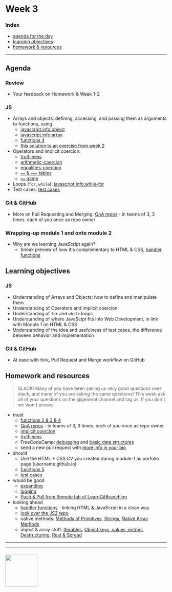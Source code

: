 # Week 3

### Index
* [agenda for the day](#agenda)
* [learning objectives](#learning-objectives)
* [homework & resources](#homework-and-resources)

---

## Agenda

### Review
* Your feedback on Homework & Week 1-2

### JS
* Arrays and objects: defining, accessing, and passing them as arguments to functions, using
    * [javascript.info:object](https://javascript.info/object)
    * [javascript.info:array](https://javascript.info/array)
    * [functions 4](https://github.com/colevandersWands/function-exercises/)
    * [this solution to an exercise from week 2](http://www.pythontutor.com/javascript.html#code=let%20obj_1%3D%7B%7D%3B%0Alet%20obj_2%3D%7B%7D%3B%0Aconsole.assert%28obj_1%20!%3D%3D%20obj_2%29%3B%0A//%20The%20assert%20below%20passes%20but%20why%3F%0Aconsole.assert%28obj_1.x%20%3D%3D%3D%20obj_2.x%29%3B%0A%0Alet%20key%20%3D%20%22y%22%3B%0A//%20The%20assert%20below%20passes%20but%20why%3F%0Aconsole.assert%28obj_1%5Bkey%5D%20%3D%3D%3D%20obj_2%5Bkey%5D%29%3B%0A%0Aobj_1%5Bkey%5D%3B%0Aobj_2%5Bkey%5D%3B%0A//%20The%20assert%20below%20passes%20but%20why%3F%0Aconsole.assert%28obj_1%5Bobj_2.y%5D%20%3D%3D%3D%20obj_2%5Bobj_1.y%5D%29%3B%0A%0Alet%20obj_3%20%3D%20%5Bkey%5D%3B%0Aobj_1%20%3D%20obj_2%3B%20%0Aconsole.assert%28obj_1%20%3D%3D%3D%20obj_2%29%3B%0Aconsole.assert%28obj_3%20!%3D%3D%20obj_1%29%3B%0Aconsole.assert%28obj_3%20!%3D%3D%20obj_2%29%3B%0Aconsole.assert%28obj_3%5Bkey%5D%20%3D%3D%3D%20obj_1.y%29%3B%0A%0Aobj_3.x%20%3D%20obj_2%5Bkey%5D%3B%0Aconsole.assert%28obj_3.x%20%3D%3D%3D%20obj_2%5Bkey%5D%29%3B&mode=edit&origin=opt-frontend.js&py=js&rawInputLstJSON=%5B%5D)
* Operators and implicit coercion:
    * [truthiness](https://github.com/janke-learning/truthiness)
    * [arithmetic-coercion](https://janke-learning.org/arithmetic-coercion/)
    * [equalities-coercion](https://janke-learning.org/equalities-coercion/)
    * [`==` & `===` tables](https://dorey.github.io/JavaScript-Equality-Table/)
    * [`==` game](https://eqeq.js.org/)
* Loops (`for`, `while`): [javascript.info:while-for](https://javascript.info/while-for)
* Test cases: [test cases](https://github.com/colevandersWands/test-cases/)

### Git & GitHub
* More on Pull Requesting and Merging: [QnA repos](https://github.com/colevandersWands/pull-requesting/) - in teams of 3, 3 times.  each of you once as repo owner

### Wrapping-up module 1 and onto module 2
* Why are we learning JavaScript again?
    * Sneak preview of how it's complementary to HTML & CSS, [handler functions](https://github.com/colevandersWands/three-layer-handlers)

## Learning objectives
### JS
* Understanding of Arrays and Objects: how to define and manipulate them
* Understanding of Operators and implicit coercion
* Understanding of `for` and `while` loops
* Understanding of where JavaScipt fits into Web Development, in link with Module 1 on HTML & CSS
* Understanding of the idea and usefulness of test cases, the difference between behavior and implementation

### Git & GitHub
* At ease with fork, Pull Request and Merge workflow on GitHub

## Homework and resources

> SLACK!  Many of you have been asking us very good questions over slack, and many of you are asking the same questions!  This week ask all of your questions on the @general channel and tag us.  If you don't we won't answer

* must
    * [functions 2 & 3 & 4](https://github.com/colevandersWands/function-exercises/)
    * [QnA repos](https://github.com/colevandersWands/pull-requesting/) - in teams of 3, 3 times.  each of you once as repo owner. 
    * [implicit coercion](https://github.com/colevandersWands/implicit-coercion/)
    * [truthiness](https://github.com/janke-learning/truthiness)
    * FreeCodeCamp: [debugging](https://learn.freecodecamp.org/javascript-algorithms-and-data-structures/debugging) and [basic data structures](https://learn.freecodecamp.org/javascript-algorithms-and-data-structures/basic-data-structures)
    * send a new pull request with [more info in your bio](https://github.com/HackYourFutureBEHomework/class4/tree/master/student-bios)  
* should
    * Use the HTML + CSS CV you created during module-1 as porfolio page (username.github.io)
    * [functions 5](https://github.com/colevandersWands/function-exercises/)
    * [test cases](https://github.com/colevandersWands/test-cases/)
* would be good
    * [expanding](https://github.com/janke-learning/expanding)
    * [logging](https://github.com/janke-learning/trace-and-log)
    * [Push & Pull from Remote tab of LearnGitBranching](https://learngitbranching.js.org/)
* looking ahead
    * [handler functions](https://github.com/colevandersWands/three-layer-handlers) - linking HTML & JavaScript in a clean way
    * [look over the JS2 repo](https://github.com/HackYourFutureBelgium/JavaScript2/)
    * native methods: [Methods of Primitives](https://javascript.info/primitives-methods), [Strings](https://javascript.info/string), [Native Array Methods](https://javascript.info/array-methods#tasks)
    * object & array stuff: [Iterables](https://javascript.info/iterable), [Object.keys, values, entries](https://javascript.info/keys-values-entries), [Destructuring](https://javascript.info/destructuring-assignment), [Rest & Spread](https://javascript.info/rest-parameters-spread-operator)

___
___
### <a href="https://hackyourfuture.be" target="_blank"><img src="https://pbs.twimg.com/profile_images/984474625009741824/Bs_qKx6-_400x400.jpg" width="100" height="100"></img></a>

